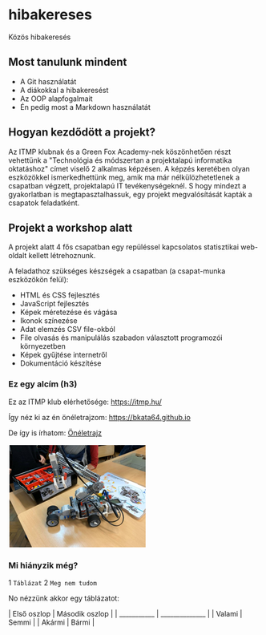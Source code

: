 # hibakereses
Közös hibakeresés

## Most tanulunk mindent

 - A Git használatát
 - A diákokkal a hibakeresést
 - Az OOP alapfogalmait
 - Én pedig most a Markdown használatát
 
## Hogyan kezdődött a projekt?

Az ITMP klubnak és a Green Fox Academy-nek köszönhetően részt vehettünk a "Technológia és módszertan a projektalapú informatika oktatáshoz" címet viselő 2 alkalmas képzésen. 
A képzés keretében olyan eszközökkel ismerkedhettünk meg, amik ma már nélkülözhetetlenek a csapatban végzett, projektalapú IT tevékenységeknél. S hogy mindezt a gyakorlatban is megtapasztalhassuk, egy projekt megvalósítását kapták a csapatok feladatként.

## Projekt a workshop alatt

A projekt alatt 4 fős csapatban egy repüléssel kapcsolatos statisztikai web-oldalt kellett létrehoznunk.

A feladathoz szükséges készségek a csapatban (a csapat-munka eszközökön felül):

 - HTML és CSS fejlesztés
 - JavaScript fejlesztés
 - Képek méretezése és vágása
 - Ikonok színezése
 - Adat elemzés CSV file-okból
 - File olvasás és manipulálás szabadon választott programozói környezetben
 - Képek gyűjtése internetről
 - Dokumentáció készítése 

### Ez egy alcím (h3)
Ez az ITMP klub elérhetősége: <https://itmp.hu/>

Így néz ki az én önéletrajzom: <https://bkata64.github.io>

De így is írhatom: [Önéletrajz](https://bkata64.github.io)

![Ez itt egy Lego-robot](LEGO_robot.png)

### Mi hiányzik még?

 1 `Táblázat`
 2 `Meg nem tudom`
 
No nézzünk akkor egy táblázatot:

| Első oszlop | Második oszlop |
| ___________ | ______________ |
| Valami | Semmi |
| Akármi | Bármi |


